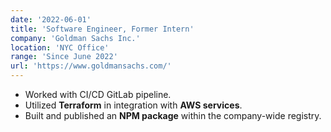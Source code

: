 ```yaml
---
date: '2022-06-01'
title: 'Software Engineer, Former Intern'
company: 'Goldman Sachs Inc.'
location: 'NYC Office'
range: 'Since June 2022'
url: 'https://www.goldmansachs.com/'
---
```


- Worked with CI/CD GitLab pipeline.
- Utilized <b>Terraform</b> in integration with <b>AWS services</b>.
- Built and published an <b>NPM package</b> within the company-wide registry.
